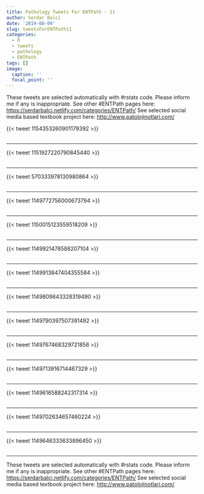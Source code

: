 ```yaml
---
title: Pathology Tweets For ENTPath - 11
author: Serdar Balci
date: '2019-08-09'
slug: tweetsForENTPath11
categories:
  - R
  - tweets
  - pathology
  - ENTPath
tags: []
image:
  caption: ''
  focal_point: ''
---
```



These tweets are selected automatically with #rstats code. Please inform me if any is inappropriate.
See other #ENTPath pages here: https://serdarbalci.netlify.com/categories/ENTPath/ 
See selected social media based textbook project here: http://www.patolojinotlari.com/

{{< tweet 1154353260901179392 >}}
<br>
<br>
<hr>
{{< tweet 1151927220790845440 >}}
<br>
<br>
<hr>
{{< tweet 570333978130980864 >}}
<br>
<br>
<hr>
{{< tweet 1149772756000673794 >}}
<br>
<br>
<hr>
{{< tweet 1150015123559518209 >}}
<br>
<br>
<hr>
{{< tweet 1149921478588207104 >}}
<br>
<br>
<hr>
{{< tweet 1149913847404355584 >}}
<br>
<br>
<hr>
{{< tweet 1149809843328319490 >}}
<br>
<br>
<hr>
{{< tweet 1149790397507391492 >}}
<br>
<br>
<hr>
{{< tweet 1149767468329721856 >}}
<br>
<br>
<hr>
{{< tweet 1149713916714467329 >}}
<br>
<br>
<hr>
{{< tweet 1149616588242317314 >}}
<br>
<br>
<hr>
{{< tweet 1149702634657460224 >}}
<br>
<br>
<hr>
{{< tweet 1149646333633896450 >}}
<br>
<br>
<hr>


These tweets are selected automatically with #rstats code. Please inform me if any is inappropriate.
See other #ENTPath pages here: https://serdarbalci.netlify.com/categories/ENTPath/ 
See selected social media based textbook project here: http://www.patolojinotlari.com/
